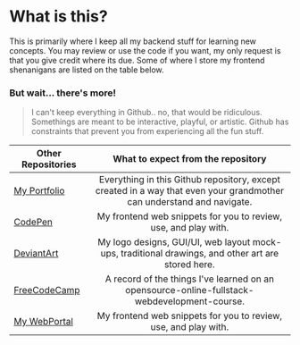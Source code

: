 <!-- https://github.com/adam-p/markdown-here/wiki/Markdown-Cheatsheet -->

What is this?
=================
This is primarily where I keep all my backend stuff for learning new concepts. You may review or use the code if you want, my only request is that you give credit where its due. Some of where I store my frontend shenanigans are listed on the table below.

### But wait... there's more!
>I can't keep everything in Github.. no, that would be ridiculous. Somethings are meant to be interactive, playful, or artistic. Github has constraints that prevent you from experiencing all the fun stuff.

| Other Repositories        | What to expect from the repository           |
| ------------- |:--------------------:|
| <a href="#">My Portfolio</a>     | Everything in this Github repository, except created in a way that even your grandmother can understand and navigate. |
| <a href="http://codepen.io/glennlopez/">CodePen</a>     | My frontend web snippets for you to review, use, and play with.  |
| <a href="http://glennlopez.deviantart.com/">DeviantArt</a>     | My logo designs, GUI/UI, web layout mock-ups, traditional drawings, and other art are stored here. |
| <a href="https://www.freecodecamp.com/glennlopez">FreeCodeCamp</a>     | A record of the things I've learned on an opensource-online-fullstack-webdevelopment-course. |
| <a href="http://glennlopez.keybase.pub">My WebPortal</a>     | My frontend web snippets for you to review, use, and play with.  |
